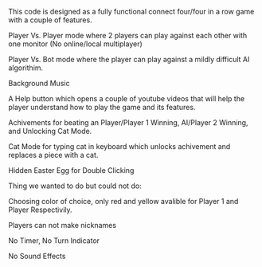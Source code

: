 This code is designed as a fully functional connect four/four in a row game with a couple of features.

Player Vs. Player mode where 2 players can play against each other with one monitor (No online/local multiplayer)

Player Vs. Bot mode where the player can play against a mildly difficult AI algorithim.

Background Music

A Help button which opens a couple of youtube videos that will help the player understand how to play the game and its features.

Achivements for beating an Player/Player 1 Winning, AI/Player 2 Winning, and Unlocking Cat Mode.

Cat Mode for typing cat in keyboard which unlocks achivement and replaces a piece with a cat.

Hidden Easter Egg for Double Clicking

Thing we wanted to do but could not do:

Choosing color of choice, only red and yellow avalible for Player 1 and Player Respectivily.

Players can not make nicknames

No Timer, No Turn Indicator

No Sound Effects

